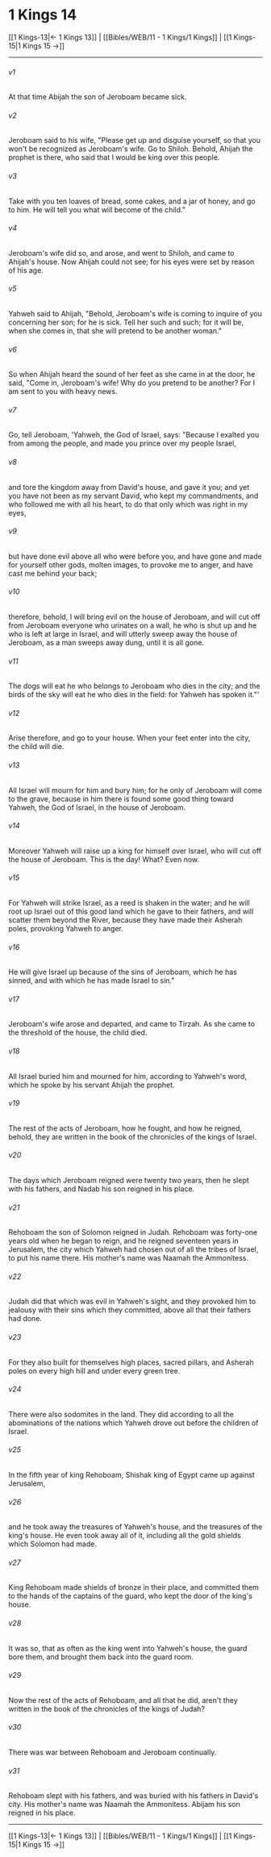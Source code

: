 # 1 Kings 14

[[1 Kings-13|← 1 Kings 13]] | [[Bibles/WEB/11 - 1 Kings/1 Kings]] | [[1 Kings-15|1 Kings 15 →]]
***



###### v1 
At that time Abijah the son of Jeroboam became sick. 

###### v2 
Jeroboam said to his wife, "Please get up and disguise yourself, so that you won't be recognized as Jeroboam's wife. Go to Shiloh. Behold, Ahijah the prophet is there, who said that I would be king over this people. 

###### v3 
Take with you ten loaves of bread, some cakes, and a jar of honey, and go to him. He will tell you what will become of the child." 

###### v4 
Jeroboam's wife did so, and arose, and went to Shiloh, and came to Ahijah's house. Now Ahijah could not see; for his eyes were set by reason of his age. 

###### v5 
Yahweh said to Ahijah, "Behold, Jeroboam's wife is coming to inquire of you concerning her son; for he is sick. Tell her such and such; for it will be, when she comes in, that she will pretend to be another woman." 

###### v6 
So when Ahijah heard the sound of her feet as she came in at the door, he said, "Come in, Jeroboam's wife! Why do you pretend to be another? For I am sent to you with heavy news. 

###### v7 
Go, tell Jeroboam, 'Yahweh, the God of Israel, says: "Because I exalted you from among the people, and made you prince over my people Israel, 

###### v8 
and tore the kingdom away from David's house, and gave it you; and yet you have not been as my servant David, who kept my commandments, and who followed me with all his heart, to do that only which was right in my eyes, 

###### v9 
but have done evil above all who were before you, and have gone and made for yourself other gods, molten images, to provoke me to anger, and have cast me behind your back; 

###### v10 
therefore, behold, I will bring evil on the house of Jeroboam, and will cut off from Jeroboam everyone who urinates on a wall, he who is shut up and he who is left at large in Israel, and will utterly sweep away the house of Jeroboam, as a man sweeps away dung, until it is all gone. 

###### v11 
The dogs will eat he who belongs to Jeroboam who dies in the city; and the birds of the sky will eat he who dies in the field: for Yahweh has spoken it."' 

###### v12 
Arise therefore, and go to your house. When your feet enter into the city, the child will die. 

###### v13 
All Israel will mourn for him and bury him; for he only of Jeroboam will come to the grave, because in him there is found some good thing toward Yahweh, the God of Israel, in the house of Jeroboam. 

###### v14 
Moreover Yahweh will raise up a king for himself over Israel, who will cut off the house of Jeroboam. This is the day! What? Even now. 

###### v15 
For Yahweh will strike Israel, as a reed is shaken in the water; and he will root up Israel out of this good land which he gave to their fathers, and will scatter them beyond the River, because they have made their Asherah poles, provoking Yahweh to anger. 

###### v16 
He will give Israel up because of the sins of Jeroboam, which he has sinned, and with which he has made Israel to sin." 

###### v17 
Jeroboam's wife arose and departed, and came to Tirzah. As she came to the threshold of the house, the child died. 

###### v18 
All Israel buried him and mourned for him, according to Yahweh's word, which he spoke by his servant Ahijah the prophet. 

###### v19 
The rest of the acts of Jeroboam, how he fought, and how he reigned, behold, they are written in the book of the chronicles of the kings of Israel. 

###### v20 
The days which Jeroboam reigned were twenty two years, then he slept with his fathers, and Nadab his son reigned in his place. 

###### v21 
Rehoboam the son of Solomon reigned in Judah. Rehoboam was forty-one years old when he began to reign, and he reigned seventeen years in Jerusalem, the city which Yahweh had chosen out of all the tribes of Israel, to put his name there. His mother's name was Naamah the Ammonitess. 

###### v22 
Judah did that which was evil in Yahweh's sight, and they provoked him to jealousy with their sins which they committed, above all that their fathers had done. 

###### v23 
For they also built for themselves high places, sacred pillars, and Asherah poles on every high hill and under every green tree. 

###### v24 
There were also sodomites in the land. They did according to all the abominations of the nations which Yahweh drove out before the children of Israel. 

###### v25 
In the fifth year of king Rehoboam, Shishak king of Egypt came up against Jerusalem, 

###### v26 
and he took away the treasures of Yahweh's house, and the treasures of the king's house. He even took away all of it, including all the gold shields which Solomon had made. 

###### v27 
King Rehoboam made shields of bronze in their place, and committed them to the hands of the captains of the guard, who kept the door of the king's house. 

###### v28 
It was so, that as often as the king went into Yahweh's house, the guard bore them, and brought them back into the guard room. 

###### v29 
Now the rest of the acts of Rehoboam, and all that he did, aren't they written in the book of the chronicles of the kings of Judah? 

###### v30 
There was war between Rehoboam and Jeroboam continually. 

###### v31 
Rehoboam slept with his fathers, and was buried with his fathers in David's city. His mother's name was Naamah the Ammonitess. Abijam his son reigned in his place.

***
[[1 Kings-13|← 1 Kings 13]] | [[Bibles/WEB/11 - 1 Kings/1 Kings]] | [[1 Kings-15|1 Kings 15 →]]
